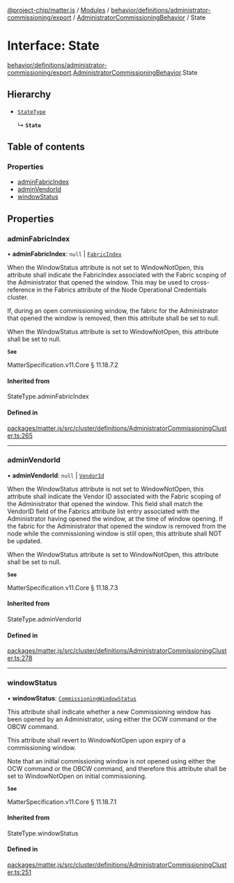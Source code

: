 [@project-chip/matter.js](../README.md) / [Modules](../modules.md) / [behavior/definitions/administrator-commissioning/export](../modules/behavior_definitions_administrator_commissioning_export.md) / [AdministratorCommissioningBehavior](../modules/behavior_definitions_administrator_commissioning_export.AdministratorCommissioningBehavior.md) / State

# Interface: State

[behavior/definitions/administrator-commissioning/export](../modules/behavior_definitions_administrator_commissioning_export.md).[AdministratorCommissioningBehavior](../modules/behavior_definitions_administrator_commissioning_export.AdministratorCommissioningBehavior.md).State

## Hierarchy

- [`StateType`](../modules/behavior_definitions_administrator_commissioning_export._internal_.md#statetype)

  ↳ **`State`**

## Table of contents

### Properties

- [adminFabricIndex](behavior_definitions_administrator_commissioning_export.AdministratorCommissioningBehavior.State.md#adminfabricindex)
- [adminVendorId](behavior_definitions_administrator_commissioning_export.AdministratorCommissioningBehavior.State.md#adminvendorid)
- [windowStatus](behavior_definitions_administrator_commissioning_export.AdministratorCommissioningBehavior.State.md#windowstatus)

## Properties

### adminFabricIndex

• **adminFabricIndex**: ``null`` \| [`FabricIndex`](../modules/datatype_export.md#fabricindex)

When the WindowStatus attribute is not set to WindowNotOpen, this attribute shall indicate the
FabricIndex associated with the Fabric scoping of the Administrator that opened the window. This may be
used to cross-reference in the Fabrics attribute of the Node Operational Credentials cluster.

If, during an open commissioning window, the fabric for the Administrator that opened the window is
removed, then this attribute shall be set to null.

When the WindowStatus attribute is set to WindowNotOpen, this attribute shall be set to null.

**`See`**

MatterSpecification.v11.Core § 11.18.7.2

#### Inherited from

StateType.adminFabricIndex

#### Defined in

[packages/matter.js/src/cluster/definitions/AdministratorCommissioningCluster.ts:265](https://github.com/project-chip/matter.js/blob/5f71eedebdb9fa54338bde320c311bb359b7455d/packages/matter.js/src/cluster/definitions/AdministratorCommissioningCluster.ts#L265)

___

### adminVendorId

• **adminVendorId**: ``null`` \| [`VendorId`](../modules/datatype_export.md#vendorid)

When the WindowStatus attribute is not set to WindowNotOpen, this attribute shall indicate the Vendor ID
associated with the Fabric scoping of the Administrator that opened the window. This field shall match
the VendorID field of the Fabrics attribute list entry associated with the Administrator having opened
the window, at the time of window opening. If the fabric for the Administrator that opened the window is
removed from the node while the commissioning window is still open, this attribute shall NOT be updated.

When the WindowStatus attribute is set to WindowNotOpen, this attribute shall be set to null.

**`See`**

MatterSpecification.v11.Core § 11.18.7.3

#### Inherited from

StateType.adminVendorId

#### Defined in

[packages/matter.js/src/cluster/definitions/AdministratorCommissioningCluster.ts:278](https://github.com/project-chip/matter.js/blob/5f71eedebdb9fa54338bde320c311bb359b7455d/packages/matter.js/src/cluster/definitions/AdministratorCommissioningCluster.ts#L278)

___

### windowStatus

• **windowStatus**: [`CommissioningWindowStatus`](../enums/cluster_export.AdministratorCommissioning.CommissioningWindowStatus.md)

This attribute shall indicate whether a new Commissioning window has been opened by an Administrator,
using either the OCW command or the OBCW command.

This attribute shall revert to WindowNotOpen upon expiry of a commissioning window.

Note that an initial commissioning window is not opened using either the OCW command or the OBCW
command, and therefore this attribute shall be set to WindowNotOpen on initial commissioning.

**`See`**

MatterSpecification.v11.Core § 11.18.7.1

#### Inherited from

StateType.windowStatus

#### Defined in

[packages/matter.js/src/cluster/definitions/AdministratorCommissioningCluster.ts:251](https://github.com/project-chip/matter.js/blob/5f71eedebdb9fa54338bde320c311bb359b7455d/packages/matter.js/src/cluster/definitions/AdministratorCommissioningCluster.ts#L251)
